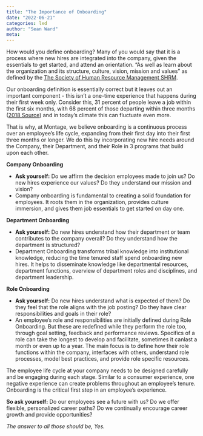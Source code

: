 ```yaml
---
title: "The Importance of Onboarding"
date: "2022-06-21"
categories: lxd 
author: "Sean Ward"
meta:
--- 
```


How would you define onboarding? Many of you would say that it is a process where new hires are integrated into the company, given the essentials to get started, and attend an orientation. “As well as learn about the organization and its structure, culture, vision, mission and values” as defined by the [The Society of Human Resource Management SHRM](https://www.shrm.org/resourcesandtools/tools-and-samples/toolkits/pages/understanding-employee-onboarding.aspx#:~:text=Overview,,%20vision,%20mission%20and%20values). 

Our onboarding definition is essentially correct but it leaves out an important component - this isn’t a one-time experience that happens during their first week only. Consider this, 31 percent of people leave a job within the first six months, with 68 percent of those departing within three months ([2018 Source](https://www.bamboohr.com/blog/onboarding-infographic/)) and in today’s climate this can fluctuate even more.

That is why, at Montage, we believe onboarding is a continuous process over an employee’s life cycle, expanding from their first day into their first three months or longer. We do this by incorporating new hire needs around the Company, their Department, and their Role in 3 programs that build upon each other.

**Company Onboarding**
- **Ask yourself:** Do we affirm the decision employees made to join us? Do new hires experience our values? Do they understand our mission and vision?
- Company onboarding is  fundamental to creating a solid foundation for employees.  It roots them in the organization, provides culture immersion, and gives them job essentials to get started on day one.   

**Department Onboarding**
- **Ask yourself:** Do new hires understand how their department or team contributes to the company overall? Do they understand how the department is structured? 
- Department Onboarding transforms tribal knowledge into institutional knowledge, reducing  the time tenured staff spend onboarding new hires. It helps to disseminate knowledge like departmental resources, department functions, overview of department roles and disciplines, and department leadership.

**Role Onboarding**
- **Ask yourself:** Do new hires understand what is expected of them? Do they feel that the role aligns with the job posting? Do they have clear responsibilities and goals in their role?
- An employee’s role and responsibilities are initially defined during Role Onboarding. But these are redefined while they perform the role too, through goal setting, feedback and performance reviews. Specifics of a role can take the longest to develop and facilitate, sometimes it canlast a month or even up to a  year. The main focus is to define how their role functions within the company, interfaces with others, understand role processes, model best practices, and provide role specific resources.   

The employee life cycle at your company needs to be designed carefully and be engaging during each stage. Similar to a consumer experience, one negative experience can create problems throughout an employee’s tenure. Onboarding is the critical first step in an employee’s experience.

**So ask yourself:** Do our employees see a future with us? Do we offer flexible, personalized career paths? Do we continually encourage career growth and provide opportunities?

*The answer to all those should be, Yes.*

